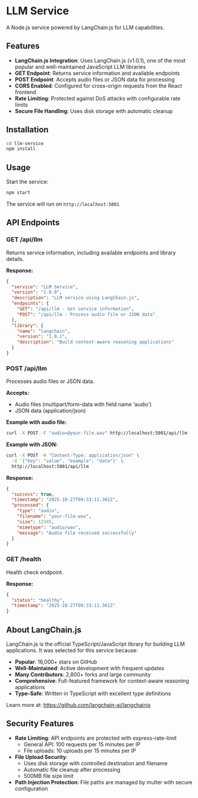 # LLM Service

A Node.js service powered by LangChain.js for LLM capabilities.

## Features

- **LangChain.js Integration**: Uses LangChain.js (v1.0.1), one of the most popular and well-maintained JavaScript LLM libraries
- **GET Endpoint**: Returns service information and available endpoints
- **POST Endpoint**: Accepts audio files or JSON data for processing
- **CORS Enabled**: Configured for cross-origin requests from the React frontend
- **Rate Limiting**: Protected against DoS attacks with configurable rate limits
- **Secure File Handling**: Uses disk storage with automatic cleanup

## Installation

```bash
cd llm-service
npm install
```

## Usage

Start the service:

```bash
npm start
```

The service will run on `http://localhost:5001`

## API Endpoints

### GET /api/llm

Returns service information, including available endpoints and library details.

**Response:**
```json
{
  "service": "LLM Service",
  "version": "1.0.0",
  "description": "LLM service using LangChain.js",
  "endpoints": {
    "GET": "/api/llm - Get service information",
    "POST": "/api/llm - Process audio file or JSON data"
  },
  "library": {
    "name": "langchain",
    "version": "1.0.1",
    "description": "Build context-aware reasoning applications"
  }
}
```

### POST /api/llm

Processes audio files or JSON data.

**Accepts:**
- Audio files (multipart/form-data with field name 'audio')
- JSON data (application/json)

**Example with audio file:**
```bash
curl -X POST -F "audio=@your-file.wav" http://localhost:5001/api/llm
```

**Example with JSON:**
```bash
curl -X POST -H "Content-Type: application/json" \
  -d '{"key": "value", "example": "data"}' \
  http://localhost:5001/api/llm
```

**Response:**
```json
{
  "success": true,
  "timestamp": "2025-10-27T09:33:11.361Z",
  "processed": {
    "type": "audio",
    "filename": "your-file.wav",
    "size": 12345,
    "mimetype": "audio/wav",
    "message": "Audio file received successfully"
  }
}
```

### GET /health

Health check endpoint.

**Response:**
```json
{
  "status": "healthy",
  "timestamp": "2025-10-27T09:33:11.361Z"
}
```

## About LangChain.js

LangChain.js is the official TypeScript/JavaScript library for building LLM applications. It was selected for this service because:

- **Popular**: 16,000+ stars on GitHub
- **Well-Maintained**: Active development with frequent updates
- **Many Contributors**: 2,800+ forks and large community
- **Comprehensive**: Full-featured framework for context-aware reasoning applications
- **Type-Safe**: Written in TypeScript with excellent type definitions

Learn more at: https://github.com/langchain-ai/langchainjs

## Security Features

- **Rate Limiting**: API endpoints are protected with express-rate-limit
  - General API: 100 requests per 15 minutes per IP
  - File uploads: 10 uploads per 15 minutes per IP
- **File Upload Security**: 
  - Uses disk storage with controlled destination and filename
  - Automatic file cleanup after processing
  - 500MB file size limit
- **Path Injection Protection**: File paths are managed by multer with secure configuration
